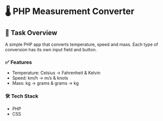 # 🌡️ PHP Measurement Converter
## 📘 Task Overview
A simple PHP app that converts temperature, speed and mass. Each type of conversion has its own input field and button. 


### ✅ Features
* Temperature: Celsius → Fahrenheit & Kelvin
* Speed: km/h → m/s & knots
* Mass: kg → grams & grams → kg

### 🛠️ Tech Stack
* PHP
* CSS
